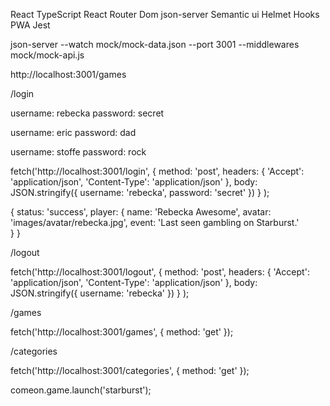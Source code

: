 React
TypeScript
React Router Dom
json-server
Semantic ui
Helmet
Hooks
PWA
Jest

json-server --watch mock/mock-data.json --port 3001 --middlewares mock/mock-api.js

http://localhost:3001/games

/login

username: rebecka
password: secret

username: eric
password: dad

username: stoffe
password: rock

fetch('http://localhost:3001/login', {
method: 'post',
headers: {
'Accept': 'application/json',
'Content-Type': 'application/json'
},
body: JSON.stringify({
username: 'rebecka',
password: 'secret'
})
}
);

{
status: 'success',
player: {
name: 'Rebecka Awesome',
avatar: 'images/avatar/rebecka.jpg',
event: 'Last seen gambling on Starburst.'  
 }
}

/logout

fetch('http://localhost:3001/logout', {
method: 'post',
headers: {
'Accept': 'application/json',
'Content-Type': 'application/json'
},
body: JSON.stringify({
username: 'rebecka'
})
}
);

/games

fetch('http://localhost:3001/games', { method: 'get' });

/categories

fetch('http://localhost:3001/categories', { method: 'get' });

comeon.game.launch('starburst');
